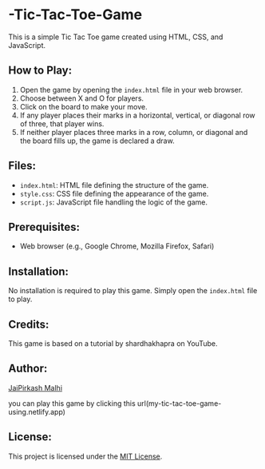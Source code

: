 # -Tic-Tac-Toe-Game
This is a simple Tic Tac Toe game created using HTML, CSS, and JavaScript.

## How to Play:

1. Open the game by opening the `index.html` file in your web browser.
2. Choose between X and O for players.
3. Click on the board to make your move.
4. If any player places their marks in a horizontal, vertical, or diagonal row of three, that player wins.
5. If neither player places three marks in a row, column, or diagonal and the board fills up, the game is declared a draw.

## Files:

- `index.html`: HTML file defining the structure of the game.
- `style.css`: CSS file defining the appearance of the game.
- `script.js`: JavaScript file handling the logic of the game.

## Prerequisites:

- Web browser (e.g., Google Chrome, Mozilla Firefox, Safari)

## Installation:

No installation is required to play this game. Simply open the `index.html` file to play.

## Credits:

This game is based on a tutorial by shardhakhapra on YouTube.

## Author:

[JaiPirkash Malhi](https://github.com/jaipirkash)

you can play this game by clicking this url(my-tic-tac-toe-game-using.netlify.app)

## License:

This project is licensed under the [MIT License](LICENSE).

